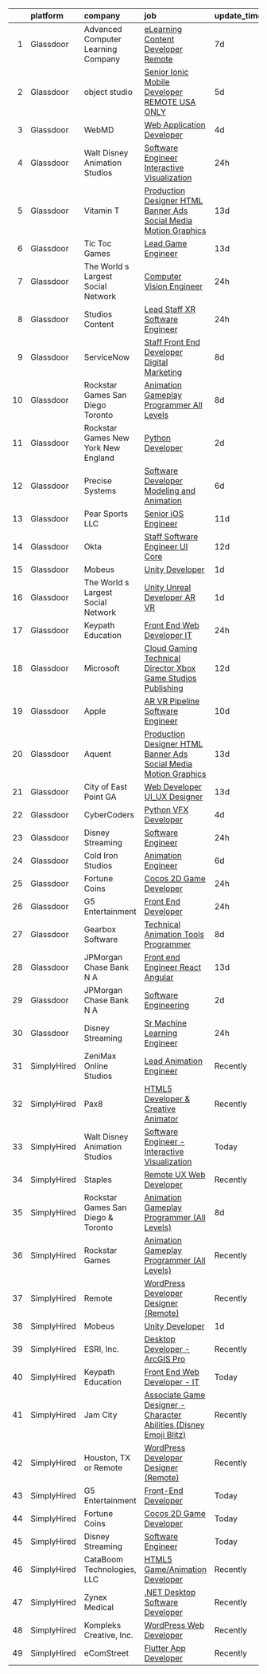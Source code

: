 

|    | platform    | company                               | job                                                                                                                                                                                                                                                                                                                                                                                                                                                                                                                                                                                                                                                                                                                                                                                                                                                                                                                                                                                                                                                                                                                                                                                                                                                                                                                                                           | update_time   | location          |
|---:|:------------|:--------------------------------------|:--------------------------------------------------------------------------------------------------------------------------------------------------------------------------------------------------------------------------------------------------------------------------------------------------------------------------------------------------------------------------------------------------------------------------------------------------------------------------------------------------------------------------------------------------------------------------------------------------------------------------------------------------------------------------------------------------------------------------------------------------------------------------------------------------------------------------------------------------------------------------------------------------------------------------------------------------------------------------------------------------------------------------------------------------------------------------------------------------------------------------------------------------------------------------------------------------------------------------------------------------------------------------------------------------------------------------------------------------------------|:--------------|:------------------|
|  1 | Glassdoor   | Advanced Computer Learning Company    | [eLearning Content Developer  Remote  ](https://www.glassdoor.com/partner/jobListing.htm?pos=117&ao=1136043&s=58&guid=000001821a5fe2408093c0bf1b39679b&src=GD_JOB_AD&t=SR&vt=w&ea=1&cs=1_49657835&cb=1658299868092&jobListingId=1008000784696&jrtk=3-0-1g8d5vokhkbln801-1g8d5voksis10800-e77e1058c18c2e89-)                                                                                                                                                                                                                                                                                                                                                                                                                                                                                                                                                                                                                                                                                                                                                                                                                                                                                                                                                                                                                                                   | 7d            | Remote            |
|  2 | Glassdoor   | object studio                         | [Senior Ionic Mobile Developer  REMOTE  USA ONLY ](https://www.glassdoor.com/partner/jobListing.htm?pos=121&ao=1136043&s=58&guid=000001821a5fe2408093c0bf1b39679b&src=GD_JOB_AD&t=SR&vt=w&ea=1&cs=1_5462c340&cb=1658299868092&jobListingId=1008005650927&jrtk=3-0-1g8d5vokhkbln801-1g8d5voksis10800-8984049d416d7946-)                                                                                                                                                                                                                                                                                                                                                                                                                                                                                                                                                                                                                                                                                                                                                                                                                                                                                                                                                                                                                                        | 5d            | Remote            |
|  3 | Glassdoor   | WebMD                                 | [Web Application Developer](https://www.glassdoor.com/partner/jobListing.htm?pos=122&ao=1136043&s=58&guid=000001821a5fe2408093c0bf1b39679b&src=GD_JOB_AD&t=SR&vt=w&cs=1_00d1f1f1&cb=1658299868092&jobListingId=1008008367061&jrtk=3-0-1g8d5vokhkbln801-1g8d5voksis10800-e28f196c8044f50b-)                                                                                                                                                                                                                                                                                                                                                                                                                                                                                                                                                                                                                                                                                                                                                                                                                                                                                                                                                                                                                                                                    | 4d            | Atlanta, GA       |
|  4 | Glassdoor   | Walt Disney Animation Studios         | [Software Engineer   Interactive Visualization](https://www.glassdoor.com/partner/jobListing.htm?pos=105&ao=1110586&s=58&guid=000001821a5fe2408093c0bf1b39679b&src=GD_JOB_AD&t=SR&vt=w&cs=1_8b0b6d36&cb=1658299868090&jobListingId=1008014590382&cpc=39721386339D0809&jrtk=3-0-1g8d5vokhkbln801-1g8d5voksis10800-0960d0b254fca351--6NYlbfkN0DAFTyt7pbDCC2JPO79CSdi1dIb81yjczP5qsKcZIxgiYm3-7g-689UM0rgypL64cqOBslTxvollxRU3hyFDiTR4GKYDOfir0bSEbs4Uy5kHIuPds54hNqgS7Fw5mxPfEUn6xBF55UgZ604vT3tkP1YD6sMRPLxz0KxF2DyMSVn2bSP27Lm-HzM7zBcs6B6tFHvfCcdkUnjdgUCMVlPBxgeQiH9cYZqmsSAvSlWQFgYy0nrUaN6g3cMreyhHyA9klddlopaZJ2zH8-IlZ-2ZI89wj0j7l-jlrGU3Tipb8g5xVoxIW-OkDWroo19rbE6HEKto1M1RlEwnTVJWhDd0veDCCHFkwo4IW9DqHJphoVi1RUYLELUpHInNRkCwhJsKCtDledVzuHq-gsb06FwRup9ssNFcmynaDNkJlolDu-tdvK4fnWziCyU_Aa68ari_2L0Jws5_OUv6Q%3D%3D)                                                                                                                                                                                                                                                                                                                                                                                                                                                                                                                               | 24h           | Burbank, CA       |
|  5 | Glassdoor   | Vitamin T                             | [Production Designer   HTML Banner Ads   Social Media Motion Graphics](https://www.glassdoor.com/partner/jobListing.htm?pos=113&ao=1110586&s=58&guid=000001821a5fe2408093c0bf1b39679b&src=GD_JOB_AD&t=SR&vt=w&cs=1_29f9dd06&cb=1658299868091&jobListingId=1007988105610&cpc=C4A69CCDBB3B9599&jrtk=3-0-1g8d5vokhkbln801-1g8d5voksis10800-a2dd561ead1421ce--6NYlbfkN0DMrcEu7yrtATojKJA7cEzGQ3FdRGWLh0CZQInL4ECGI6k5tN82kdM0OKoro5eXmjoEgaKTUgxApoTgyR_v0SCsfLreqtPx2ELbzxBv0U-AgUCqlnw7i_ZQ0RVQcVroopdBI0MJRcmU7sSvOZ3NxpKqIi5Y4qYvuQ2aU1Wsdki7ybl3UHepOyk_OaoS7wgxnaYlRqBHySls62Ip2RCDq6w0aedWN8zrMauylecnBLiqZxSaEQPYFvVIbNUq7aRso0dDy4WJpkn8gDOZHIapJYsikrG1eBqbUFe9TewsK8wQdjWCS5FqLqfjvyQd4qZ-kjgDG35RUVmE2PEh5YI3k0470-i-FZDiQUl9mImjGXZMGchQ4eGZGvY_eC83uKdNEI827Pb8AUckXU9-PPqfkxy1PTLk2Mp51WqxdfBgQc2e6s5BQEow68inu7wX5WBS9Z_mUR3NTlIzf_-L2n5EWq5B)                                                                                                                                                                                                                                                                                                                                                                                                                                                                                                    | 13d           | Remote            |
|  6 | Glassdoor   | Tic Toc Games                         | [Lead Game Engineer](https://www.glassdoor.com/partner/jobListing.htm?pos=103&ao=1110586&s=58&guid=000001821a5fe2408093c0bf1b39679b&src=GD_JOB_AD&t=SR&vt=w&ea=1&cs=1_dc56536f&cb=1658299868090&jobListingId=1007988135648&cpc=D1AB73242940E063&jrtk=3-0-1g8d5vokhkbln801-1g8d5voksis10800-d64abbbba008689c--6NYlbfkN0Cd5ZvLdai7cR0fypH5_WiGezUQesq24dbKuF0ly35ya5O8NkFj-qrjk_MUFn-ZopRYajAPhWX9LNA6MZYyOBBVSnwGNafyInkk4SaAwxziARUpTpzgu-HGAP7xRtytEC4YwZ6Vhh_DrUo8-uVGI-6X1rJAiG0AXNxI_EWwc6sckAF_hdzcvx3Hz0-Wvnml3jEQcnpRwFUhQ-FYHVTejIWFQCitaeNVaR3Bn6dw1gHkexdMx4e9717Q58MD53KnO3jbPWgOLB6e3mny0vDc8NVL1awS_4dtFrbZznm8GbMVZEkkupWrh--cEHIZiRtrFy4YLkfDXzS1v0MDoo1BB4EkMB3kgC2dUAIL2q_dShUWek6o_Bp7wajkjya8wX4pKEU6P8PxrXx4Twdnp6XDWt5pI9YeeNcEFYj_WsV9dsKBU0UFVrSM8U83NNAW4KfPNGRA9mXGtn3slqfYoN716Hn1PZdiyaMCuW9qZfRDKoADIohTO7SEaaKrrCUdLbbl59Q%3D)                                                                                                                                                                                                                                                                                                                                                                                                                                                                                                   | 13d           | Burbank, CA       |
|  7 | Glassdoor   | The World s Largest Social Network    | [Computer Vision Engineer](https://www.glassdoor.com/partner/jobListing.htm?pos=109&ao=1110586&s=58&guid=000001821a5fe2408093c0bf1b39679b&src=GD_JOB_AD&t=SR&vt=w&ea=1&cs=1_ee9f88f7&cb=1658299868091&jobListingId=1008016092332&cpc=0C139D4CAD5A6DB2&jrtk=3-0-1g8d5vokhkbln801-1g8d5voksis10800-ce12c7469a19fc67--6NYlbfkN0DSgjPPcnEdvoK3uuxfISLALE6pB1FR7YSHOr_tSg5_QGIhoz_2VqUepdcKLBLI_zSI5rPHLCmBGWgxCeJ4M5P7n_XgXq3LSbWHVjzhB8SncVWKLKcauZj6BitvAZqCpK2ZVO4R1u2CEQQKkPMw4ZDE0iWUW6Q4vv12NAM5c-Hf7Bz-OPjFUdxgNSWTr7aTtlzG9n2_4FpWqJA6qbPjYuZNo7i6509-H53OJYkidQ5BvYdBhGeB4gOgrx76G8oG_bQMGWYwU4xjLDTDp4oovEqKfue4uXXE-LzUMVnmMITbarNfKJSmGQzVfEUb4LgPTBv_Zh81E4T9hSXpp2F4xmmerXgvpumqZhE02WNXYySKmU1poMuEGdw8N0k1LiWb0YvcsVp-PhzQBSy9miNLW6_VX5mi1BPvUvL1OnsfAtkpl7xMIHVa4VX17GRabaDS5dRA8nBzyK52tNK_MNWpgKQvXc43NSLc7zXD8cv6yNwKxDkpPEy3wkRf20uv8dAa5c-N0sMIlhVDcU_1i8YFn12wuKP9qSooHpyh_Cedy3AUbUbr0wT3cAcryQmnRjmaSbWOEBHP6ghFGZhvaUgHZUyjhTu970fN8Bc%3D)                                                                                                                                                                                                                                                                                                                                                                                             | 24h           | Houston, TX       |
|  8 | Glassdoor   | Studios Content                       | [Lead  Staff  XR Software Engineer](https://www.glassdoor.com/partner/jobListing.htm?pos=108&ao=1110586&s=58&guid=000001821a5fe2408093c0bf1b39679b&src=GD_JOB_AD&t=SR&vt=w&cs=1_57030f1f&cb=1658299868090&jobListingId=1008014590291&cpc=76BDADE3D6D9A820&jrtk=3-0-1g8d5vokhkbln801-1g8d5voksis10800-e8db165023dcdbd3--6NYlbfkN0DAFTyt7pbDCC2JPO79CSdi1dIb81yjczP5qsKcZIxgiYm3-7g-689UM0rgypL64cqOBslTxvoll0qobK8Vpb6H_ntMxUFOX0qsgxlfP0wjXvIRiAHfuHNSK4UN8JvgLDhlKGU6CBVkzDoraRn4buB97TfgQG3Egu1yGXpPgPj-scEI3RmyfeptAQGv6gZWQQ143fafbPRFsGuJK9-ocYoZTtKOQ6sVSK8IUJF38sTmLQHucGGAyHFgD9mucuJWIqmsJ32ceEL5G2hzTOMvuewuSX5EOT5vkVYVXZ-KnXdjDKzPR3VM7uCDrDy_K-x2SQCTavrYt5IExtumZgmYNcq1CnFtpWQwXjtX06ElbaSdS3xvJpvddY6NiKQZRdMvlaNY7oaoS2oqV_TbgBAkFEAsQFT2ORtYSzI-NOF2ZoFItAevzPRd-JQfBBpaoJi-_Do%3D)                                                                                                                                                                                                                                                                                                                                                                                                                                                                                                                                                         | 24h           | Glendale, CA      |
|  9 | Glassdoor   | ServiceNow                            | [Staff Front End Developer  Digital Marketing](https://www.glassdoor.com/partner/jobListing.htm?pos=123&ao=1136043&s=58&guid=000001821a5fe2408093c0bf1b39679b&src=GD_JOB_AD&t=SR&vt=w&cs=1_d51e62c3&cb=1658299868092&jobListingId=1007998745708&jrtk=3-0-1g8d5vokhkbln801-1g8d5voksis10800-57ff975c92f37266-)                                                                                                                                                                                                                                                                                                                                                                                                                                                                                                                                                                                                                                                                                                                                                                                                                                                                                                                                                                                                                                                 | 8d            | Santa Clara, CA   |
| 10 | Glassdoor   | Rockstar Games San Diego   Toronto    | [Animation Gameplay Programmer  All Levels ](https://www.glassdoor.com/partner/jobListing.htm?pos=115&ao=1136043&s=58&guid=000001821a5fe2408093c0bf1b39679b&src=GD_JOB_AD&t=SR&vt=w&cs=1_b44249c8&cb=1658299868092&jobListingId=1007999078451&jrtk=3-0-1g8d5vokhkbln801-1g8d5voksis10800-a340a17d7da06a63-)                                                                                                                                                                                                                                                                                                                                                                                                                                                                                                                                                                                                                                                                                                                                                                                                                                                                                                                                                                                                                                                   | 8d            | Carlsbad, CA      |
| 11 | Glassdoor   | Rockstar Games New York   New England | [Python Developer](https://www.glassdoor.com/partner/jobListing.htm?pos=128&ao=1136043&s=58&guid=000001821a5fe2408093c0bf1b39679b&src=GD_JOB_AD&t=SR&vt=w&cs=1_36e9c86a&cb=1658299868093&jobListingId=1008010884186&jrtk=3-0-1g8d5vokhkbln801-1g8d5voksis10800-5ad0822d2f5243ae-)                                                                                                                                                                                                                                                                                                                                                                                                                                                                                                                                                                                                                                                                                                                                                                                                                                                                                                                                                                                                                                                                             | 2d            | Manhattan         |
| 12 | Glassdoor   | Precise Systems                       | [Software Developer  Modeling and Animation ](https://www.glassdoor.com/partner/jobListing.htm?pos=119&ao=1136043&s=58&guid=000001821a5fe2408093c0bf1b39679b&src=GD_JOB_AD&t=SR&vt=w&ea=1&cs=1_2098733f&cb=1658299868092&jobListingId=1008004152660&jrtk=3-0-1g8d5vokhkbln801-1g8d5voksis10800-fe782767aaad92cb-)                                                                                                                                                                                                                                                                                                                                                                                                                                                                                                                                                                                                                                                                                                                                                                                                                                                                                                                                                                                                                                             | 6d            | San Diego, CA     |
| 13 | Glassdoor   | Pear Sports LLC                       | [Senior iOS Engineer](https://www.glassdoor.com/partner/jobListing.htm?pos=102&ao=1110586&s=58&guid=000001821a5fe2408093c0bf1b39679b&src=GD_JOB_AD&t=SR&vt=w&ea=1&cs=1_38d21be3&cb=1658299868090&jobListingId=1007993166305&cpc=CBD165E99C37F1D2&jrtk=3-0-1g8d5vokhkbln801-1g8d5voksis10800-cbd344a28ed5bdd1--6NYlbfkN0Dv7ndDd69lmugUXCgoCPtpAVgbUJfy1aW2stz5aeGS0ojezn-FD23BR7ZCWtAU7pr63qdi_3htSCWhkmBIgWuOOMx0CodzmsXleKS3P5DwZaZRFDbKww_9JFruSqyfPMo8Ss43bF31rH2Rxmghdu0Rd8ESX4BGHW-USyPvLJgp0NOBPZGiCLm0K6NLcPkywW79qk8rDwOv0lBqTCGYcpf2fTcx7twXEq5L6IANk3xqKYXXlpbOsNaYHRYLNn7nLWTIOELULrmadAkMqf8ydftAyNkGm891570u6QduPMUv-nrPv6yN_9SpSHp14womBAe6mUKkCNJKXxHlA8XYFHqoqrsDtVGn6Pg4mTvK4Itgvp-5rmNFtk1IzDUqToLyafQYQml_b05yDX5Tue2Tb2o-xK6WLewXNoPZqgyOytbFPsbI3DzP5bdX7jA6B9BfHSleLS4RNj30RwidIcWadY1yljc7_yTWK-ynrver_ylONb4moShRKLRN5i5nKxQIH34%3D)                                                                                                                                                                                                                                                                                                                                                                                                                                                                                                  | 11d           | Remote            |
| 14 | Glassdoor   | Okta                                  | [Staff Software Engineer   UI Core](https://www.glassdoor.com/partner/jobListing.htm?pos=124&ao=1136043&s=58&guid=000001821a5fe2408093c0bf1b39679b&src=GD_JOB_AD&t=SR&vt=w&ea=1&cs=1_d6042277&cb=1658299868092&jobListingId=1007990571145&jrtk=3-0-1g8d5vokhkbln801-1g8d5voksis10800-48bedb02c5398719-)                                                                                                                                                                                                                                                                                                                                                                                                                                                                                                                                                                                                                                                                                                                                                                                                                                                                                                                                                                                                                                                       | 12d           | San Francisco, CA |
| 15 | Glassdoor   | Mobeus                                | [Unity Developer](https://www.glassdoor.com/partner/jobListing.htm?pos=118&ao=1136043&s=58&guid=000001821a5fe2408093c0bf1b39679b&src=GD_JOB_AD&t=SR&vt=w&ea=1&cs=1_cbc6b4b9&cb=1658299868092&jobListingId=1008012455848&jrtk=3-0-1g8d5vokhkbln801-1g8d5voksis10800-8725804754ef9c43-)                                                                                                                                                                                                                                                                                                                                                                                                                                                                                                                                                                                                                                                                                                                                                                                                                                                                                                                                                                                                                                                                         | 1d            | United, WV        |
| 16 | Glassdoor   | The World s Largest Social Network    | [Unity Unreal Developer  AR VR ](https://www.glassdoor.com/partner/jobListing.htm?pos=106&ao=1110586&s=58&guid=000001821a5fe2408093c0bf1b39679b&src=GD_JOB_AD&t=SR&vt=w&ea=1&cs=1_b926b818&cb=1658299868091&jobListingId=1008012651983&cpc=F583A5AE0DDDFE3A&jrtk=3-0-1g8d5vokhkbln801-1g8d5voksis10800-6a9687f16436b173--6NYlbfkN0DSgjPPcnEdvoK3uuxfISLALE6pB1FR7YSHOr_tSg5_QGIhoz_2VqUepdcKLBLI_zRvkDZhvtF_k8miCmwKmbQ_d86ghCkWK5Iyn9zY4XJYRa_cJlbg1rLK4zZUQXMOjDscXw6-RhjxJQyns7_2qNLXsUWksOCT123nD7wpF_Hivl8vz11EM2MFJkuNKZ8S7JMY72prP571gp1PambMkIivpgFIkMe-VrfssAVgFyhujkd80n56U1hDcsyK79TDc2nRBuhd16dDJyqLdCyWqZOTTzCD0eW2eWwD_u5saQMUgr9HBeJmTa2cNV1h481a6PsK_1WHNAKUVTPDWSoMH1sDuSieCjaVnHRucbzT0Ne2-O8LJ55Er4mHhMENo-l27R8Wm63rrx7nc2gASB5a35vQ4Z-i1WNpWgWT_5chJJHyhs7lp5oyRU4hnuDT11d6Y5ewuSnFJ4EQBe9csD8XMHPtXA_UFhUJPRluV8QJWP-1T7MEBPnFG6ID-yrvh3TeQEO2aPNjLqTnMt51Hxo2yv7iL_OC0TTN5Yk3zN0Ct-P92M_YSgEs6zECsB025Xw8dTOoEZDo5CuYXUMGvCBDhRof)                                                                                                                                                                                                                                                                                                                                                                                                     | 1d            | Sausalito, CA     |
| 17 | Glassdoor   | Keypath Education                     | [Front End Web Developer   IT](https://www.glassdoor.com/partner/jobListing.htm?pos=101&ao=1110586&s=58&guid=000001821a5fe2408093c0bf1b39679b&src=GD_JOB_AD&t=SR&vt=w&cs=1_7af5d24a&cb=1658299868089&jobListingId=1008016122648&cpc=328097CF308554EF&jrtk=3-0-1g8d5vokhkbln801-1g8d5voksis10800-78f317af56e3f18c--6NYlbfkN0B5yzmwsWuqFEnZ4KZ0oZggF_kecX9RXCcNgmDdqnpqNuS9SQwkvMm25LJOlwnoQeRGVNLuM68xe_XBupscoGWwLuAmAECc7b1ebtEBdhfC5DUw0FIOA52Rp9Xn4PKH-c0divItmOUKOyso2Bgw_lk7Y3n5OdiPFgM6FBjs37E18abqP5O81OEz4ibAQ65LxVgqCY6eQ5x2xqzY-61wnqolAOBjHcT46xpoUs79lYP3TtDrlAt8n67Ixad5xssJ1UvYahpmy23bQmUWZoMYY2v8pX1ktXNJS1OVpVsAJOtAZstHJtXDUq_Ij6Ox5Zv-yPjFAuUbUEVlQq3DeWkomuru1P8ok1uE6SRdIdVZgcoKxJWjAW2WKA8cf8hO9n1KL1ayxRnMfHXn4w3MvH2V785BPqow7NU_cmrnPGfMmayeGvtZ2vLdteAGBUDnnbQ-X5iaX45zmzGvPO9w-Ee3PLpB-PiO6gd49m9XRUjPkhacEqpLJQBTosr2y0cCR40_s3RiB3_lpw6pa54JlrNyoAdEuWV_JaVq8BCHGjoLdfyV-JZT4W1Lq9B3D0gYh_cD5F7B81YEf7tHwCIc-69wcADGdHa_ay9gFL2p9gwLDnGGl8QvKcosFjWo)                                                                                                                                                                                                                                                                                                                                                                            | 24h           | Schaumburg, IL    |
| 18 | Glassdoor   | Microsoft                             | [Cloud Gaming Technical Director   Xbox Game Studios Publishing](https://www.glassdoor.com/partner/jobListing.htm?pos=130&ao=1136043&s=58&guid=000001821a5fe2408093c0bf1b39679b&src=GD_JOB_AD&t=SR&vt=w&cs=1_53729d71&cb=1658299868095&jobListingId=1007991354486&jrtk=3-0-1g8d5vokhkbln801-1g8d5voksis10800-51d256fb354a595a-)                                                                                                                                                                                                                                                                                                                                                                                                                                                                                                                                                                                                                                                                                                                                                                                                                                                                                                                                                                                                                               | 12d           | Redmond, WA       |
| 19 | Glassdoor   | Apple                                 | [AR VR Pipeline Software Engineer](https://www.glassdoor.com/partner/jobListing.htm?pos=110&ao=1110586&s=58&guid=000001821a5fe2408093c0bf1b39679b&src=GD_JOB_AD&t=SR&vt=w&cs=1_d552c92e&cb=1658299868091&jobListingId=1007994891471&cpc=2CAED5C921A5F994&jrtk=3-0-1g8d5vokhkbln801-1g8d5voksis10800-fc55de529b78aa8f--6NYlbfkN0BvKrLyj5gPmtZO9T8euul8TCxuuKNOtzRJOomxnwSEodTz2Bc-sPZlbtkML8D-m4qO4tenHzNlbzznl9Zovftmt6-Mg1P-NrNJwQV9b7AKhWEtyPHdze1p3up1kuyhCBmYpi4Iic0ExJ4rulqpIM8-RimAb7jpdBuTvtFVnPTldyH8FlO61dHGEbKzTQlCBL7VID7tDG9nH101XBrVbbN_-eUjyit63H9krTpzou_aX8UvXjWP_d6Gm1RES_Rx5aiIfWwzXcMJn6b-_QQVdYtJTn-aSIRpWDBXu2fenfmNdcA1Cmj85PXqMFYklw0livMu6Mwv2q2p-7S6B9gc9zZiiDxUGYCjHMJ9fXa5SWt-K9YMwWeDXWTP9n5_EYWWSLmPWtwdHTnk3XQYsAMjiAPG0LmY_xgLUZOII4VN0nIYpOSaeS_VVXEUtJ8rARHEvCwm78WPrmsGaHXRwryuRqn8WrjLD99-B_Z1umKcdLv1ThWO6k2M7k0fwHL3wKnodHjYyxc1VJ81zj_-L7iYP8b1rMnuNDQmWseXUceVoVYHTroU-JZGp08puU6Q7LnSA9roWxjWU6zHEASlLUvwTGAoEUWW6laaf0H8GtYrFBsJrPdji-rlK3btCT4GBnYaCxuSE3BWBHgJp_WV7jiwbxEteAopwgAZs_ot1teOuUjE0pYC6-i_imv7Nh59DSQh6jnPiasyJ-H7vwa03G8U1RVXMEEMObdsBC3xLOsfo5foJ8J_KQTKARylWtSqPbCbUBitDYVi0V8sVQNvia2YsM5L1KVfFYqcIaY393vtIeYmdlXJzNTLol7NcA__IT9XBBTRGzQxWAOCdqKuVn3v5IY5cWoK0_dIj0NTsqW1tavZiOlFVfpy6ppq-XZqWMLMCtNmJiYs3aOUgfvShLFXuOgpqrODqJJLquevTa4khKf-pylvSAbaIbkDsD8m4ai1Zg6Bwcs3GBR8yCQjAkC-sTFA)        | 10d           | Boulder, CO       |
| 20 | Glassdoor   | Aquent                                | [Production Designer   HTML Banner Ads   Social Media Motion Graphics](https://www.glassdoor.com/partner/jobListing.htm?pos=111&ao=1110586&s=58&guid=000001821a5fe2408093c0bf1b39679b&src=GD_JOB_AD&t=SR&vt=w&cs=1_3a39eaf4&cb=1658299868091&jobListingId=1007988244244&cpc=B076152010A3B66C&jrtk=3-0-1g8d5vokhkbln801-1g8d5voksis10800-c07e1509abc2c783--6NYlbfkN0DMrcEu7yrtATojKJA7cEzGQ3FdRGWLh0CZQInL4ECGI9gD0Wolx9R2EDT7B77c2cT-qOkntyIrVc0idB7rFUC9i8kH1Mpdm-rQuR44R7rTc_hchzaDYFZlIjkUmpFo6q73QpCMIQIUMnaY9CSmziWjd4hGTpEEJqaGC7CfVg3iOlgwgHrezZaEE2Hvg4s9pac3QHMPYRqPh012b_DJQbFYUTXXB3BvTJzDUWVgTk1O0J7ReLd0TOS6xnRbl9tRWkCp6H4PzLBBM76BmEnzITWKU74eqR8L-6_uio5oVcZlFtN4lvQBKmuMQTHTKXyRL8XuK33er9Jddu99uBlryXkDpywum4ZiXt9ZsqhU3yO3RljeajbzMfmSsJytvPlVcdaRNrAa15kh2P9IGCjd4X9Ny8AMtgtbwqMdTRmizhJYXH2_Mrp4VTVIw_1Gpk9k-8etvnjBKqGPtQ%3D%3D)                                                                                                                                                                                                                                                                                                                                                                                                                                                                                                        | 13d           | Remote            |
| 21 | Glassdoor   | City of East Point  GA                | [Web Developer UI_UX Designer](https://www.glassdoor.com/partner/jobListing.htm?pos=127&ao=1136043&s=58&guid=000001821a5fe2408093c0bf1b39679b&src=GD_JOB_AD&t=SR&vt=w&cs=1_dd499353&cb=1658299868093&jobListingId=1007987965771&jrtk=3-0-1g8d5vokhkbln801-1g8d5voksis10800-e5781bb998209cdb-)                                                                                                                                                                                                                                                                                                                                                                                                                                                                                                                                                                                                                                                                                                                                                                                                                                                                                                                                                                                                                                                                 | 13d           | East Point, GA    |
| 22 | Glassdoor   | CyberCoders                           | [Python VFX Developer](https://www.glassdoor.com/partner/jobListing.htm?pos=112&ao=1110586&s=58&guid=000001821a5fe2408093c0bf1b39679b&src=GD_JOB_AD&t=SR&vt=w&ea=1&cs=1_2abd8a36&cb=1658299868092&jobListingId=1008008702244&cpc=6FC5BA77C9A4CD78&jrtk=3-0-1g8d5vokhkbln801-1g8d5voksis10800-c890ead1a87e5345--6NYlbfkN0CpFJQzrgRR8WqXWK1qKKEqALWJw739KlKqr2H-MSI4eoBlI4EFrmor2FYZMP3muM1oRu76nIrQEaLnExRouYUhLrfMZtAt1l-4CP_0jRBAZavGpgvJ_0FH7XQjOXVd1Sd8KuMN6WFztFJjweY3MY6_leFsNjgivGqq6dFsh8deWxjF8yg4AN5iwC_KnJdCcAXg8PRSyEFOINKFHZ1vIufzAXsGUo9GIbus21fYas5rs7OOYg3E1HsHhrq2JyECVWCgA5aXkQfIjJSm6g9t4hYxP8UGLL-lruksluhnYxkPXFX8Ur8Ytfw4wzBDw1jGJym1uu1FJZt3LBKz8x-jtpTZn0d4QQDD6Bb3B8E6wiFLRjd7hzCAGjjgTynHx3oKBDmMqbw-Ir5sBowecffbkiVSASKOO9rX5hW6ECPetOZUJOstVxOArc3FLJ5sdsqStfdgyNZLOgL7u-SCPErfs2Dbdft3a8FipXldav2ZbilfiHrr78PUQlKkhL_5TrfzHBXlHV87-XPfFyPhe46D-g8s-g_oGH5temrCPp4-UL6Znu-2uxbCCu8WjV0eUPRTzQ4YceVroO7fpiaBfuoH1UsHfN5mXl9Ae6TQJCKRsMlMAjLygrtY8HqV_0-F-Uh3WxUHtDjy0x6HuxgaJyU2eBv8-bodFGozGGYnciASQJNfNlT0z4s8OEDomZmDez3gFlow9rxZ3QP7rEulcKKOwUep4V0nuxDSjEBjZ653HzsvMQwmhO86sx3tnLq7jr5oZf1LI_YTwKFs0SqN01IBijgj1aC4e5PaUS_uDU_pKx42r8rghRTPYdmmc2gu38prhsDHl5bRzv-VXaMx9nm2Ps9pHtf3GspxUUdtrkvMLXd8JJmS5lb6uhV2eJe2r7o5v1AvglTTVTBzAN5F5qWcnw7UGMMjCSH6nW59Wfz8x_cYjQemmVgwFN3NZEpFRPEGWD4CO9HzsQto8vj2WUK7Cj5pXlVc1AEM5SA%3D) | 4d            | Burbank, CA       |
| 23 | Glassdoor   | Disney Streaming                      | [Software Engineer](https://www.glassdoor.com/partner/jobListing.htm?pos=104&ao=1110586&s=58&guid=000001821a5fe2408093c0bf1b39679b&src=GD_JOB_AD&t=SR&vt=w&cs=1_bf8a4f1a&cb=1658299868090&jobListingId=1008014590444&cpc=6A22310A23505C64&jrtk=3-0-1g8d5vokhkbln801-1g8d5voksis10800-8ce98c52f3ae92d3--6NYlbfkN0DAFTyt7pbDCC2JPO79CSdi1dIb81yjczP5qsKcZIxgiYm3-7g-689UM0rgypL64cqOBslTxvoll0h1I__rmJLsSjOUTd9ehhutxR_5KZkd3WsnxHytqzD2tFf_MfehBMOPz2WEzO-R0wmjziR5DL2ZmcLYZCv8acMgt6L9raB0Y6PcntX1eQ9r58nQzcjMP47SN4CohHAz2oEsjLgFZ7MJgdO_XHlDgrkZsBqFf7mgYz9Te-tUsVabsiiQ53pnjv4BPB7FPyaKWXJ2t_ONfRnGP7v6XFVKv52afl2b1-wvS5IqxT_G30X49Ia0p5769S1SB-jhTIq3WnTigzEFmuo2i3fFWK8o2CCx1Dg9Ljuy748wKWKF2MlVXFwNVlB-p-JwNOFCp8l9hjiOygkXdVaQglUlryCcjqyqW9XM3pwdWrlC3qJbmnpGL5uoJUlg99c%3D)                                                                                                                                                                                                                                                                                                                                                                                                                                                                                                                                                                         | 24h           | New York, NY      |
| 24 | Glassdoor   | Cold Iron Studios                     | [Animation Engineer](https://www.glassdoor.com/partner/jobListing.htm?pos=120&ao=1136043&s=58&guid=000001821a5fe2408093c0bf1b39679b&src=GD_JOB_AD&t=SR&vt=w&ea=1&cs=1_a79db8ec&cb=1658299868092&jobListingId=1008003738705&jrtk=3-0-1g8d5vokhkbln801-1g8d5voksis10800-7ec8e93f903792ed-)                                                                                                                                                                                                                                                                                                                                                                                                                                                                                                                                                                                                                                                                                                                                                                                                                                                                                                                                                                                                                                                                      | 6d            | Remote            |
| 25 | Glassdoor   | Fortune Coins                         | [Cocos 2D Game Developer](https://www.glassdoor.com/partner/jobListing.htm?pos=114&ao=1136043&s=58&guid=000001821a5fe2408093c0bf1b39679b&src=GD_JOB_AD&t=SR&vt=w&ea=1&cs=1_cab92b47&cb=1658299868092&jobListingId=1008014796451&jrtk=3-0-1g8d5vokhkbln801-1g8d5voksis10800-1bcab52bcc4e246a-)                                                                                                                                                                                                                                                                                                                                                                                                                                                                                                                                                                                                                                                                                                                                                                                                                                                                                                                                                                                                                                                                 | 24h           | Remote            |
| 26 | Glassdoor   | G5 Entertainment                      | [Front End Developer](https://www.glassdoor.com/partner/jobListing.htm?pos=116&ao=1136043&s=58&guid=000001821a5fe2408093c0bf1b39679b&src=GD_JOB_AD&t=SR&vt=w&cs=1_43f1290a&cb=1658299868092&jobListingId=1008014904853&jrtk=3-0-1g8d5vokhkbln801-1g8d5voksis10800-f3abba0302d8d498-)                                                                                                                                                                                                                                                                                                                                                                                                                                                                                                                                                                                                                                                                                                                                                                                                                                                                                                                                                                                                                                                                          | 24h           | Remote            |
| 27 | Glassdoor   | Gearbox Software                      | [Technical Animation Tools Programmer](https://www.glassdoor.com/partner/jobListing.htm?pos=129&ao=1136043&s=58&guid=000001821a5fe2408093c0bf1b39679b&src=GD_JOB_AD&t=SR&vt=w&ea=1&cs=1_3dddf9b3&cb=1658299868095&jobListingId=1007998860842&jrtk=3-0-1g8d5vokhkbln801-1g8d5voksis10800-a6dc851de2496d1b-)                                                                                                                                                                                                                                                                                                                                                                                                                                                                                                                                                                                                                                                                                                                                                                                                                                                                                                                                                                                                                                                    | 8d            | Frisco, TX        |
| 28 | Glassdoor   | JPMorgan Chase Bank  N A              | [Front end Engineer   React Angular](https://www.glassdoor.com/partner/jobListing.htm?pos=126&ao=1136043&s=58&guid=000001821a5fe2408093c0bf1b39679b&src=GD_JOB_AD&t=SR&vt=w&cs=1_24576703&cb=1658299868093&jobListingId=1007988777526&jrtk=3-0-1g8d5vokhkbln801-1g8d5voksis10800-3448aae28f76cc34-)                                                                                                                                                                                                                                                                                                                                                                                                                                                                                                                                                                                                                                                                                                                                                                                                                                                                                                                                                                                                                                                           | 13d           | Plano, TX         |
| 29 | Glassdoor   | JPMorgan Chase Bank  N A              | [Software Engineering](https://www.glassdoor.com/partner/jobListing.htm?pos=125&ao=1136043&s=58&guid=000001821a5fe2408093c0bf1b39679b&src=GD_JOB_AD&t=SR&vt=w&cs=1_bf5e00cc&cb=1658299868092&jobListingId=1008011227449&jrtk=3-0-1g8d5vokhkbln801-1g8d5voksis10800-191351673c7be29c-)                                                                                                                                                                                                                                                                                                                                                                                                                                                                                                                                                                                                                                                                                                                                                                                                                                                                                                                                                                                                                                                                         | 2d            | Columbus, OH      |
| 30 | Glassdoor   | Disney Streaming                      | [Sr  Machine Learning Engineer](https://www.glassdoor.com/partner/jobListing.htm?pos=107&ao=1110586&s=58&guid=000001821a5fe2408093c0bf1b39679b&src=GD_JOB_AD&t=SR&vt=w&cs=1_21652017&cb=1658299868090&jobListingId=1008014590433&cpc=6EF74AC2F94C1840&jrtk=3-0-1g8d5vokhkbln801-1g8d5voksis10800-af1aff40b73cd791--6NYlbfkN0DAFTyt7pbDCC2JPO79CSdi1dIb81yjczP5qsKcZIxgiYm3-7g-689UM0rgypL64cqOBslTxvollw0owzn4mVXP8n2FcA1Hd7ZMvYtRokm2bP2iivKy8AjVVQ3cz-VypR423dhRDcp8VVpp87-DS1-yE8E0-k6Lgrk2NpywmA17aPlNRyr1TyXd7MldbwIGkPshNefSIAvFmqV9_d5L_tjladFPo5Vgz1Sa86rk_KgmFzwzW17Jn4Nr0EgAyqe6OqYkx06nToiCU9qwEXQmPeZBQj2sMML3rbvYLtu2X45iMR-HXBTFiCwTSF4DxoXmIXDVvJijbsDQy0b6tssa7u9eWhckizlD1XTOtq3TMhoYWWQPVMQzMcXq0es8stLnRkGOP-DpDb99EcMB8aTqqOI7XoHFK_oMakUgwebhWkBvTzvys-YNY3QZB0tGQeh2U9mu592wd6Hbyw%3D%3D)                                                                                                                                                                                                                                                                                                                                                                                                                                                                                                                                               | 24h           | New York, NY      |
| 31 | SimplyHired | ZeniMax Online Studios                | [Lead Animation Engineer](https://www.simplyhired.com/job/wB99k8t-eMRgUo6hOawULRUW49LNntG7R_H8UzX1DerJ02eJnh5vkw?q=animation+developer)                                                                                                                                                                                                                                                                                                                                                                                                                                                                                                                                                                                                                                                                                                                                                                                                                                                                                                                                                                                                                                                                                                                                                                                                                       | Recently      | Hunt Valley, MD   |
| 32 | SimplyHired | Pax8                                  | [HTML5 Developer & Creative Animator](https://www.simplyhired.com/job/DcI9boA9QAGhvEhJ0nrKDcXbjJdV-Xc9RNA8XU8-WgXmrk0-CIjjnA?q=animation+developer)                                                                                                                                                                                                                                                                                                                                                                                                                                                                                                                                                                                                                                                                                                                                                                                                                                                                                                                                                                                                                                                                                                                                                                                                           | Recently      | Denver, CO        |
| 33 | SimplyHired | Walt Disney Animation Studios         | [Software Engineer - Interactive Visualization](https://www.simplyhired.com/job/LPrAN_-312Vb4egjq05IkzZIqE5xJwxqQ_fVyFq_wH9E0Hkqvqufpg?q=animation+developer)                                                                                                                                                                                                                                                                                                                                                                                                                                                                                                                                                                                                                                                                                                                                                                                                                                                                                                                                                                                                                                                                                                                                                                                                 | Today         | Burbank, CA       |
| 34 | SimplyHired | Staples                               | [Remote UX Web Developer](https://www.simplyhired.com/job/qoN-yBybZLaa-NXFB73h__pu2frHfNQUzdSulZLAhRNsC00MkfAgtg?q=animation+developer)                                                                                                                                                                                                                                                                                                                                                                                                                                                                                                                                                                                                                                                                                                                                                                                                                                                                                                                                                                                                                                                                                                                                                                                                                       | Recently      | United States     |
| 35 | SimplyHired | Rockstar Games San Diego & Toronto    | [Animation Gameplay Programmer (All Levels)](https://www.simplyhired.com/job/jy-lnG9M8l5owwejNLj4KGenomok3Vm8xBkj65kVoGIwHxjW2wQcEw?q=animation+developer)                                                                                                                                                                                                                                                                                                                                                                                                                                                                                                                                                                                                                                                                                                                                                                                                                                                                                                                                                                                                                                                                                                                                                                                                    | 8d            | Carlsbad, CA      |
| 36 | SimplyHired | Rockstar Games                        | [Animation Gameplay Programmer (All Levels)](https://www.simplyhired.com/job/1pSEzXWP6p8ML9piAakVgJAIWzA9LrjPxi3CLE-MLJDKJMG2jk5IcQ?q=animation+developer)                                                                                                                                                                                                                                                                                                                                                                                                                                                                                                                                                                                                                                                                                                                                                                                                                                                                                                                                                                                                                                                                                                                                                                                                    | Recently      | Carlsbad, CA      |
| 37 | SimplyHired | Remote                                | [WordPress Developer Designer (Remote)](https://www.simplyhired.com/job/vCmXXL4JGKGV5eNVuHA7oB8PSm-NsHdC9WQISU8OzQ6fl4_GaHZp9A?q=animation+developer)                                                                                                                                                                                                                                                                                                                                                                                                                                                                                                                                                                                                                                                                                                                                                                                                                                                                                                                                                                                                                                                                                                                                                                                                         | Recently      | United States     |
| 38 | SimplyHired | Mobeus                                | [Unity Developer](https://www.simplyhired.com/job/7J-AAN-M6HqUAnjEmqgHgMtoiKyE6faZcNgI_4b5IThQPkpLSQ4fmg?q=animation+developer)                                                                                                                                                                                                                                                                                                                                                                                                                                                                                                                                                                                                                                                                                                                                                                                                                                                                                                                                                                                                                                                                                                                                                                                                                               | 1d            | United, WV        |
| 39 | SimplyHired | ESRI, Inc.                            | [Desktop Developer - ArcGIS Pro](https://www.simplyhired.com/job/Pn0jlgPOSBBY-nMbXrtFeV4yvqyMnKMGCwWZz4L1Vtp9irTKUDf2Rg?q=animation+developer)                                                                                                                                                                                                                                                                                                                                                                                                                                                                                                                                                                                                                                                                                                                                                                                                                                                                                                                                                                                                                                                                                                                                                                                                                | Recently      | Remote            |
| 40 | SimplyHired | Keypath Education                     | [Front End Web Developer - IT](https://www.simplyhired.com/job/4eFwi9-mqPM0MIRJwkzP4yMg1KNW1ypBDXc09PUMgdyaVoNy6nEV0Q?q=animation+developer)                                                                                                                                                                                                                                                                                                                                                                                                                                                                                                                                                                                                                                                                                                                                                                                                                                                                                                                                                                                                                                                                                                                                                                                                                  | Today         | Schaumburg, IL    |
| 41 | SimplyHired | Jam City                              | [Associate Game Designer - Character Abilities (Disney Emoji Blitz)](https://www.simplyhired.com/job/2o_W10WcC3hrsK6JEr-9vzgSbF-hX_Bl2zY_O39I3IRNjb4XBrKHtA?q=animation+developer)                                                                                                                                                                                                                                                                                                                                                                                                                                                                                                                                                                                                                                                                                                                                                                                                                                                                                                                                                                                                                                                                                                                                                                            | Recently      | Burbank, CA       |
| 42 | SimplyHired | Houston, TX or Remote                 | [WordPress Developer Designer (Remote)](https://www.simplyhired.com/job/h5NIRqnG6nzwtBLlFlrT64773r4CAOGZWfW6vATD8Z8CzAc7NchDIg?q=animation+developer)                                                                                                                                                                                                                                                                                                                                                                                                                                                                                                                                                                                                                                                                                                                                                                                                                                                                                                                                                                                                                                                                                                                                                                                                         | Recently      | The Woodlands, TX |
| 43 | SimplyHired | G5 Entertainment                      | [Front-End Developer](https://www.simplyhired.com/job/zKfcymdm3jmvJkBPXSuTDEK61tlLrs7TDRlx0PAnh1xsM9fx_-M9Zw?q=animation+developer)                                                                                                                                                                                                                                                                                                                                                                                                                                                                                                                                                                                                                                                                                                                                                                                                                                                                                                                                                                                                                                                                                                                                                                                                                           | Today         | Remote            |
| 44 | SimplyHired | Fortune Coins                         | [Cocos 2D Game Developer](https://www.simplyhired.com/job/kBw9x8f9uFCyRtwg5kJb17iXBteY7dUA0MZCJQFWo5qCo8V6GuT-gQ?q=animation+developer)                                                                                                                                                                                                                                                                                                                                                                                                                                                                                                                                                                                                                                                                                                                                                                                                                                                                                                                                                                                                                                                                                                                                                                                                                       | Today         | Remote            |
| 45 | SimplyHired | Disney Streaming                      | [Software Engineer](https://www.simplyhired.com/job/O4Rn0mwkOpUqzMhqKamxJxDRWR8Z5wNjdKU3HLz69PIOgHIFL8wsnQ?q=animation+developer)                                                                                                                                                                                                                                                                                                                                                                                                                                                                                                                                                                                                                                                                                                                                                                                                                                                                                                                                                                                                                                                                                                                                                                                                                             | Today         | New York, NY      |
| 46 | SimplyHired | CataBoom Technologies, LLC            | [HTML5 Game/Animation Developer](https://www.simplyhired.com/job/rcD9kqRruTFu3sLPN7RcYmKqhwYda35Xkfl4DXnDIh1VgwPtoMUoDw?q=animation+developer)                                                                                                                                                                                                                                                                                                                                                                                                                                                                                                                                                                                                                                                                                                                                                                                                                                                                                                                                                                                                                                                                                                                                                                                                                | Recently      | Richardson, TX    |
| 47 | SimplyHired | Zynex Medical                         | [.NET Desktop Software Developer](https://www.simplyhired.com/job/CkZS4u7p1I92Dp42AUwS_a_ddjsrJw7_CNhZYtWMjYq5qdAiX22kGQ?q=animation+developer)                                                                                                                                                                                                                                                                                                                                                                                                                                                                                                                                                                                                                                                                                                                                                                                                                                                                                                                                                                                                                                                                                                                                                                                                               | Recently      | Englewood, CO     |
| 48 | SimplyHired | Kompleks Creative, Inc.               | [WordPress Web Developer](https://www.simplyhired.com/job/clnU0xKRTuyyk7JggZg0IBwHdHfUMCCZGAiMCCFsrsUE36YbcxMH2Q?q=animation+developer)                                                                                                                                                                                                                                                                                                                                                                                                                                                                                                                                                                                                                                                                                                                                                                                                                                                                                                                                                                                                                                                                                                                                                                                                                       | Recently      | Durham, NC        |
| 49 | SimplyHired | eComStreet                            | [Flutter App Developer](https://www.simplyhired.com/job/tDl5nvR77GAKSYTP-t31uXvaT2NUYZ2L311zdwTy_9dK5DVNUxs9Gg?q=animation+developer)                                                                                                                                                                                                                                                                                                                                                                                                                                                                                                                                                                                                                                                                                                                                                                                                                                                                                                                                                                                                                                                                                                                                                                                                                         | Recently      | Chicago, IL       |